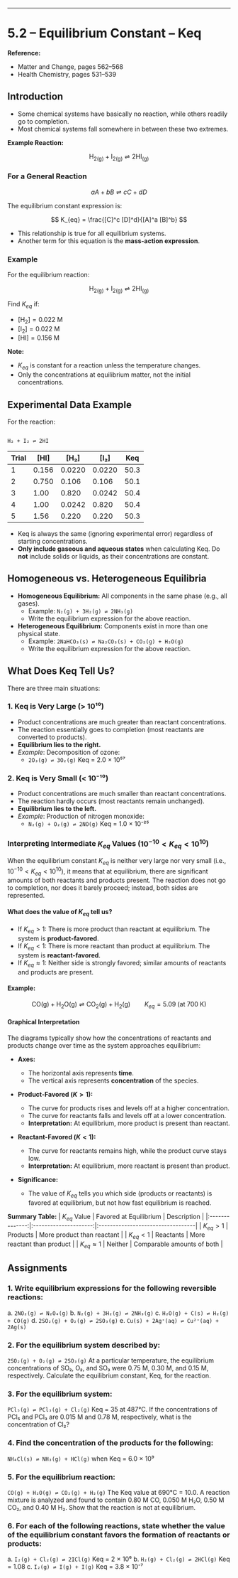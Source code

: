 ---

# 5.2 – Equilibrium Constant – Keq

**Reference:**

- Matter and Change, pages 562–568
- Health Chemistry, pages 531–539

## Introduction

- Some chemical systems have basically no reaction, while others readily go to completion.
- Most chemical systems fall somewhere in between these two extremes.

**Example Reaction:**

$$
\mathrm{H_{2(g)} + I_{2(g)} \rightleftharpoons 2HI_{(g)}}
$$

### For a General Reaction

$$
aA + bB \rightleftharpoons cC + dD
$$

The equilibrium constant expression is:

$$
K_{eq} = \frac{[C]^c [D]^d}{[A]^a [B]^b}
$$

- This relationship is true for all equilibrium systems.
- Another term for this equation is the **mass-action expression**.

### Example

For the equilibrium reaction:

$$
\mathrm{H_{2(g)} + I_{2(g)} \rightleftharpoons 2HI_{(g)}}
$$

Find $K_{eq}$ if:

- $[\mathrm{H_2}] = 0.022\ \mathrm{M}$
- $[\mathrm{I_2}] = 0.022\ \mathrm{M}$
- $[\mathrm{HI}] = 0.156\ \mathrm{M}$

**Note:**

- $K_{eq}$ is constant for a reaction unless the temperature changes.
- Only the concentrations at equilibrium matter, not the initial concentrations.

## Experimental Data Example

For the reaction:

```

H₂ + I₂ ⇌ 2HI

```

| Trial | [HI]  | [H₂]   | [I₂]   | Keq  |
| ----- | ----- | ------ | ------ | ---- |
| 1     | 0.156 | 0.0220 | 0.0220 | 50.3 |
| 2     | 0.750 | 0.106  | 0.106  | 50.1 |
| 3     | 1.00  | 0.820  | 0.0242 | 50.4 |
| 4     | 1.00  | 0.0242 | 0.820  | 50.4 |
| 5     | 1.56  | 0.220  | 0.220  | 50.3 |

- Keq is always the same (ignoring experimental error) regardless of starting concentrations.
- **Only include gaseous and aqueous states** when calculating Keq. Do **not** include solids or liquids, as their concentrations are constant.

## Homogeneous vs. Heterogeneous Equilibria

- **Homogeneous Equilibrium:** All components in the same phase (e.g., all gases).
  - Example: `N₂(g) + 3H₂(g) ⇌ 2NH₃(g)`
  - Write the equilibrium expression for the above reaction.
- **Heterogeneous Equilibrium:** Components exist in more than one physical state.
  - Example: `2NaHCO₃(s) ⇌ Na₂CO₃(s) + CO₂(g) + H₂O(g)`
  - Write the equilibrium expression for the above reaction.

## What Does Keq Tell Us?

There are three main situations:

### 1. Keq is Very Large (> 10¹⁰)

- Product concentrations are much greater than reactant concentrations.
- The reaction essentially goes to completion (most reactants are converted to products).
- **Equilibrium lies to the right.**
- _Example_: Decomposition of ozone:
  - `2O₃(g) ⇌ 3O₂(g)` Keq = 2.0 × 10⁵⁷

### 2. Keq is Very Small (< 10⁻¹⁰)

- Product concentrations are much smaller than reactant concentrations.
- The reaction hardly occurs (most reactants remain unchanged).
- **Equilibrium lies to the left.**
- _Example_: Production of nitrogen monoxide:
  - `N₂(g) + O₂(g) ⇌ 2NO(g)` Keq = 1.0 × 10⁻²⁵

### Interpreting Intermediate $K_{eq}$ Values ($10^{-10} < K_{eq} < 10^{10}$)

When the equilibrium constant $K_{eq}$ is neither very large nor very small (i.e., $10^{-10} < K_{eq} < 10^{10}$), it means that at equilibrium, there are significant amounts of both reactants and products present. The reaction does not go to completion, nor does it barely proceed; instead, both sides are represented.

#### What does the value of $K_{eq}$ tell us?

- If $K_{eq} > 1$: There is more product than reactant at equilibrium. The system is **product-favored**.
- If $K_{eq} < 1$: There is more reactant than product at equilibrium. The system is **reactant-favored**.
- If $K_{eq} \approx 1$: Neither side is strongly favored; similar amounts of reactants and products are present.

#### Example:

$$
\mathrm{CO(g)} + \mathrm{H_2O(g)} \rightleftharpoons \mathrm{CO_2(g)} + \mathrm{H_2(g)} \qquad K_{eq} = 5.09 \; (\text{at 700 K})
$$

#### Graphical Interpretation

The diagrams typically show how the concentrations of reactants and products change over time as the system approaches equilibrium:

- **Axes:**

  - The horizontal axis represents **time**.
  - The vertical axis represents **concentration** of the species.

- **Product-Favored ($K > 1$):**

  - The curve for products rises and levels off at a higher concentration.
  - The curve for reactants falls and levels off at a lower concentration.
  - **Interpretation:** At equilibrium, more product is present than reactant.

- **Reactant-Favored ($K < 1$):**

  - The curve for reactants remains high, while the product curve stays low.
  - **Interpretation:** At equilibrium, more reactant is present than product.

- **Significance:**
  - The value of $K_{eq}$ tells you which side (products or reactants) is favored at equilibrium, but not how fast equilibrium is reached.

**Summary Table:**
| $K_{eq}$ Value | Favored at Equilibrium | Description |
|:--------------:|:---------------------:|:----------------------------------|
| $K_{eq} > 1$ | Products | More product than reactant |
| $K_{eq} < 1$ | Reactants | More reactant than product |
| $K_{eq} \approx 1$ | Neither | Comparable amounts of both |

## Assignments

### 1. Write equilibrium expressions for the following reversible reactions:

a. `2NO₂(g) ⇌ N₂O₄(g)`
b. `N₂(g) + 3H₂(g) ⇌ 2NH₃(g)`
c. `H₂O(g) + C(s) ⇌ H₂(g) + CO(g)`
d. `2SO₂(g) + O₂(g) ⇌ 2SO₃(g)`
e. `Cu(s) + 2Ag⁺(aq) ⇌ Cu²⁺(aq) + 2Ag(s)`

### 2. For the equilibrium system described by:

`2SO₂(g) + O₂(g) ⇌ 2SO₃(g)`
At a particular temperature, the equilibrium concentrations of SO₂, O₂, and SO₃ were 0.75 M, 0.30 M, and 0.15 M, respectively. Calculate the equilibrium constant, Keq, for the reaction.

### 3. For the equilibrium system:

`PCl₅(g) ⇌ PCl₃(g) + Cl₂(g)`
Keq = 35 at 487°C. If the concentrations of PCl₅ and PCl₃ are 0.015 M and 0.78 M, respectively, what is the concentration of Cl₂?

### 4. Find the concentration of the products for the following:

`NH₄Cl(s) ⇌ NH₃(g) + HCl(g)` when Keq = 6.0 × 10⁹

### 5. For the equilibrium reaction:

`CO(g) + H₂O(g) ⇌ CO₂(g) + H₂(g)`
The Keq value at 690°C = 10.0. A reaction mixture is analyzed and found to contain 0.80 M CO, 0.050 M H₂O, 0.50 M CO₂, and 0.40 M H₂. Show that the reaction is not at equilibrium.

### 6. For each of the following reactions, state whether the value of the equilibrium constant favors the formation of reactants or products:

a. `I₂(g) + Cl₂(g) ⇌ 2ICl(g)` Keq = 2 × 10⁶
b. `H₂(g) + Cl₂(g) ⇌ 2HCl(g)` Keq = 1.08
c. `I₂(g) ⇌ I(g) + I(g)` Keq = 3.8 × 10⁻⁷
